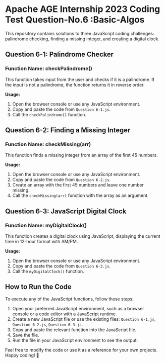 # Apache AGE Internship 2023 Coding Test Question-No.6 :Basic-Algos

This repository contains solutions to three JavaScript coding challenges: palindrome checking, finding a missing integer, and creating a digital clock.

## Question 6-1: Palindrome Checker

### Function Name: checkPalindrome()

This function takes input from the user and checks if it is a palindrome. If the input is not a palindrome, the function returns it in reverse order.

**Usage:**
1. Open the browser console or use any JavaScript environment.
2. Copy and paste the code from `Question 6-1.js`.
3. Call the `checkPalindrome()` function.

## Question 6-2: Finding a Missing Integer

### Function Name: checkMissing(arr)

This function finds a missing integer from an array of the first 45 numbers.

**Usage:**
1. Open the browser console or use any JavaScript environment.
2. Copy and paste the code from `Question 6-2.js`.
3. Create an array with the first 45 numbers and leave one number missing.
4. Call the `checkMissing(arr)` function with the array as an argument.

## Question 6-3: JavaScript Digital Clock

### Function Name: myDigitalClock()

This function creates a digital clock using JavaScript, displaying the current time in 12-hour format with AM/PM.

**Usage:**
1. Open the browser console or use any JavaScript environment.
2. Copy and paste the code from `Question 6-3.js`.
3. Call the `myDigitalClock()` function.

## How to Run the Code

To execute any of the JavaScript functions, follow these steps:

1. Open your preferred JavaScript environment, such as a browser console or a code editor with a JavaScript runtime.
2. Create a new JavaScript file or use the existing files: `Question 6-1.js`, `Question 6-2.js`, `Question 6-3.js`.
3. Copy and paste the relevant function into the JavaScript file.
4. Save the file.
5. Run the file in your JavaScript environment to see the output.

Feel free to modify the code or use it as a reference for your own projects. Happy coding! 🚀
